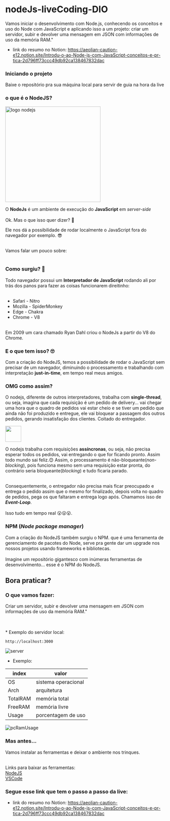 # nodeJs-liveCoding-DIO 

<p>Vamos iniciar o desenvolvimento com Node.js, conhecendo os conceitos e uso do Node com JavaScript e aplicando isso a um projeto: criar um servidor, subir e devolver uma mensagem em JSON com informações de uso da memória RAM."</p>

* link do resumo no Notion:
<a>https://aeolian-caution-e12.notion.site/Introdu-o-ao-Node-js-com-JavaScript-conceitos-e-pr-tica-2d796ff73ccc49db92ca138467832dac</a>

### Iniciando o projeto

<p>Baixe o repositório pra sua máquina local para servir de guia na hora da live</p>


### o que é o NodeJS?

<img src="https://cdn.pixabay.com/photo/2015/04/23/17/41/node-js-736399_1280.png" width="300px" alt="logo nodejs"/>

O **NodeJs** é um ambiente de execução do **JavaScript** em _server-side_
</br></br>
Ok. Mas o que isso quer dizer? 🤔

Ele nos dá a possibilidade de rodar localmente o JavaScript fora do navegador por exemplo. 😎
</br></br>

Vamos falar um pouco sobre:
</br></br>

### Como surgiu? 📒

Todo navegador possui um **Interpretador de JavaScript** rodando ali por trás dos panos para fazer as coisas funcionarem direitinho:</br></br>
* Safari - Nitro
* Mozilla - SpiderMonkey
* Edge - Chakra
* Chrome - V8
</br></br>

Em 2009 um cara chamado Ryan Dahl criou o NodeJs a partir do V8 do Chrome.

### E o que tem isso? 🙄

Com a criação do NodeJS, temos a possibilidade de rodar o JavaScript sem precisar de um navegador, diminuindo o processamento e trabalhando com interpretação __just-in-time__, em tempo real meus amigos.

### OMG como assim?

O nodejs, diferente de outros interpretadores, trabalha com __single-thread__, ou seja, imagina que cada requisição é um pedido de delivery... vai chegar uma hora que o quadro de pedidos vai estar cheio e se tiver um pedido que ainda não foi produzido e entregue, ele vai bloquear a passagem dos outros pedidos, gerando insatisfação dos clientes.
Coitado do entregador.

<img width='50px' src='https://i.pinimg.com/280x280_RS/59/36/19/593619745992a4f2c3ad22601542f138.jpg' />

O nodejs trabalha com requisições **assíncronas**, ou seja, não precisa esperar todos os pedidos, vai entregando o que for ficando pronto. Assim todo mundo sai feliz.😊
Assim, o processamento é não-bloqueante(_non-blocking_), pois funciona mesmo sem uma requisição estar pronta, do contrário seria bloqueante(_blocking_) e tudo ficaria parado.</br></br>

Consequentemente, o entregador não precisa mais ficar preocupado e entrega o pedido assim que o mesmo for finalizado, depois volta no quadro de pedidos, pega os que faltaram e entrega logo após. Chamamos isso de **_Event-Loop_**.</br></br>
Isso tudo em tempo real 😮😮😮.

### NPM (_Node package manager_)

Com a criação do NodeJS também surgiu o NPM. que é uma ferramenta de gerenciamento de pacotes do Node, serve pra gente dar um upgrade nos nossos projetos usando frameworks e bibliotecas.</br></br>
Imagine um repositório gigantesco com inúmeras ferramentas de desenvolvimento... esse é o NPM do NodeJS.

## Bora praticar?

### O que vamos fazer:

<p>Criar um servidor, subir e devolver uma mensagem em JSON com informações de uso da memória RAM."</p></br></br>
* Exemplo do servidor local:

```
http://localhost:3000
```
<img src='https://github.com/dawidalmeida' alt='server' />

* Exemplo:

index   | valor
--------- | ------
OS | sistema operacional
Arch | arquitetura
TotalRAM | memória total
FreeRAM | memória livre
Usage | porcentagem de uso

<img src='https://github.com/dawidalmeida' alt='pcRamUsage' />

### Mas antes...

Vamos instalar as ferramentas e deixar o ambiente nos trinques.</br></br>

Links para baixar as ferramentas:</br>
[NodeJS](https://nodejs.org/en/)</br>
[VSCode](https://code.visualstudio.com/)

### Segue esse link que tem o passo a passo da live:

* link do resumo no Notion:
<a>https://aeolian-caution-e12.notion.site/Introdu-o-ao-Node-js-com-JavaScript-conceitos-e-pr-tica-2d796ff73ccc49db92ca138467832dac</a>

